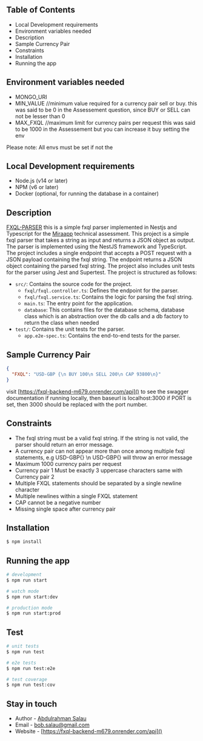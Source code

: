## Table of Contents

- Local Development requirements
- Environment variables needed
- Description
- Sample Currency Pair
- Constraints
- Installation
- Running the app

## Environment variables needed

- MONGO_URI
- MIN_VALUE //minimum value required for a currency pair sell or buy. this was said to be 0 in the Assessement question, since BUY or SELL can not be lesser than 0
- MAX_FXQL //maximum limit for currency pairs  per request this was said to be 1000 in the Assessement but you can increase it buy setting the env

Please note: All envs must be set if not the

## Local Development requirements

- Node.js (v14 or later)
- NPM (v6 or later)
- Docker (optional, for running the database in a container)

## Description

[FXQL-PARSER](https://fxql-backend-m679.onrender.com/api) this is a simple fxql parser implemented in Nestjs and Typescript for the [Miraapp](https://miraapp.notion.site/Backend-Developer-Technical-Assessment-a954df277ad34772a261ddfe2dd7210c) technical assessment. This project is a simple fxql parser that takes a string as input and returns a JSON object as output. The parser is implemented using the NestJS framework and TypeScript. The project includes a single endpoint that accepts a POST request with a JSON payload containing the fxql string. The endpoint returns a JSON object containing the parsed fxql string. The project also includes unit tests for the parser using Jest and Supertest. The project is structured as follows:

- `src/`: Contains the source code for the project.
  - `fxql/fxql.controller.ts`: Defines the endpoint for the parser.
  - `fxql/fxql.service.ts`: Contains the logic for parsing the fxql string.
  - `main.ts`: The entry point for the application.
  - `database`: This contains files for the database schema, database class which is an abstraction over the db calls and a db factory to return the class when needed
- `test/`: Contains the unit tests for the parser.
  - `app.e2e-spec.ts`: Contains the end-to-end tests for the parser.

## Sample Currency Pair

```json
{
  "FXQL": "USD-GBP {\n BUY 100\n SELL 200\n CAP 93800\n}"
}
```

visit [https://fxql-backend-m679.onrender.com/api]() to see the swagger documentation if running locally, then baseurl is localhost:3000 if PORT is set, then 3000 should be replaced with the port number.

## Constraints

- The fxql string must be a valid fxql string. If the string is not valid, the parser should return an error message.
- A currency pair can not appear more than once among multiple fxql statements, e.g USD-GBP{} \n USD-GBP{} will throw an error message
- Maximum 1000 currency pairs per request
- Currency pair 1 Must be exactly 3 uppercase characters same with Currency pair 2
- Multiple FXQL statements should be separated by a single newline character
- Multiple newlines within a single FXQL statement
- CAP cannot be a negative number
- Missing single space after currency pair

## Installation

```bash
$ npm install
```

## Running the app

```bash
# development
$ npm run start

# watch mode
$ npm run start:dev

# production mode
$ npm run start:prod
```

## Test

```bash
# unit tests
$ npm run test

# e2e tests
$ npm run test:e2e

# test coverage
$ npm run test:cov
```

## Stay in touch

- Author - [Abdulrahman Salau](https://github.com/raene)
- Email - [bob.salau@gmail.com](mailto:bob.salau@gmail.com)
- Website - [https://fxql-backend-m679.onrender.com/api]()
